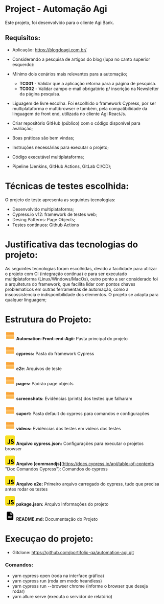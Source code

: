 # Project - Automação Agi

Este projeto, foi desenvolvido para o cliente Agi Bank. 

## Requisitos:

- Aplicação: https://blogdoagi.com.br/
- Considerando a pesquisa de artigos do blog (lupa no canto superior esquerdo):
- Mínimo dois cenários mais relevantes para a automação;

  - **TC001** - Validar que a aplicação retorna para a página de pesquisa.
  - **TC002** - Validar campo e-mail obrigatório p/ inscrição na Newsletter da página pesquisa.

- Liguagem de livre escolha. Foi escolhido o framework Cypress, por ser multiplataforma e multibrowser e também, pela compatibilidade da linguagem de front end, utilizada no cliente Agi ReactJs.
- Criar repositório GitHub (público) com o código disponível para avaliação;
- Boas práticas são bem vindas;
- Instruções necessárias para executar o projeto;
- Código executável multiplataforma;
- Pipeline (Jenkins, GitHub Actions, GitLab CI/CD);
  
# Técnicas de testes escolhida:

O projeto de teste apresenta as seguintes tecnologias:

- Desenvolvido multiplataforma;
- Cypress.io v12: framework de testes web;
- Desing Patterns: Page Objects;
- Testes contínuos: Github Actions

# Justificativa das tecnologias do projeto:

 As seguintes tecnologias foram escolhidas, devido a facilidade para utilizar o projeto com CI (integração contínua) e para ser executado multiplataforma (Linux/Windows/MacOs), outro ponto a ser considerado foi a arquitetura do framework, que facilita lidar com pontos chaves problematicos em outras ferramentas de automação, como a inscossistencia e indisponibilidade dos elementos.
 O projeto se adapta para qualquer linguagem;

# Estrutura do Projeto:

<img src="image/README/icon_folder.png"/> **Automation-Front-end-Agii:** Pasta principal do projeto

<img src="image/README/icon_folder.png"/> **cypress:** Pasta do framework Cypress

<img src="image/README/icon_folder.png"/> ***e2e***: Arquivos de teste


<img src="image/README/icon_folder.png"/> **pages:** Padrão page objects

<img src="image/README/icon_folder.png"/> **screenshots:** Evidências (prints) dos testes que falharam

<img src="image/README/icon_folder.png"/> **suport:** Pasta default do cypress para comandos e configurações

<img src="image/README/icon_folder.png"/> **videos:** Evidências dos testes em videos dos testes

<img src="image/README/javascript_icon_.png"/> **Arquivo cypress.json:** Configurações para executar o projetos browser

<img src="image/README/javascript_icon_.png"/> **Arquivo [commandjs]**(https://docs.cypress.io/api/table-of-contents "Doc Comandos Cypress"): Comandos do cypress

<img src="image/README/javascript_icon_.png"/> **Arquivo e2e:** Primeiro arquivo carregado do cypress, tudo que precisa antes rodar os testes

<img src="image/README/javascript_icon_.png"/> **pakage.json:** Arquivo Informações do projeto


<img src="image/README/md_file_icon_.png"/> **README.md:** Documentação do Projeto

# Execuçao do projeto:

* Gitclone: https://github.com/portifolio-qa/automation-agi.git

### Comandos:

* yarn cypress open (roda na interface gráfica)
* yarn cypress run (roda em modo heandless)
* yarn cypress run --browser chrome (informe o browser que deseja rodar)
* yarn allure serve (executa o servidor de relatório)


